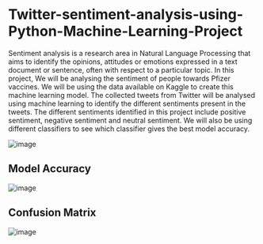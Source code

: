 # Twitter-sentiment-analysis-using-Python-Machine-Learning-Project
Sentiment analysis is a research area in Natural Language Processing that aims to identify the opinions, attitudes or emotions expressed in a text document or sentence,
often with respect to a particular topic.
In this project, We will be analysing the sentiment of people towards Pfizer vaccines. We will be using the data available on Kaggle to create this machine learning model. The collected tweets from Twitter will be analysed using machine learning to identify the different sentiments present in the tweets. The different sentiments identified in this project include positive sentiment, negative sentiment and neutral sentiment. We will also be using different classifiers to see which classifier gives the best model accuracy.

![image](https://user-images.githubusercontent.com/114472293/212365511-11aafbf7-20d2-467b-9fbc-140fe184d3ec.png)

## Model Accuracy
![image](https://user-images.githubusercontent.com/114472293/212365936-a44e19bc-b06d-43a3-9fe6-9a391670845a.png)

## Confusion Matrix

![image](https://user-images.githubusercontent.com/114472293/212366029-ec25f4b0-b657-4bc2-a03e-1450a31fca7c.png)
